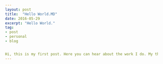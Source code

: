 ```yaml
---
layout: post
title:  "Hello World.MD"
date: 2016-05-29
excerpt: "Hello World."
tag:
- post
- personal
- blog


Hi, this is my first post. Here you can hear about the work I do. My thoughts on things and maybe a tutorial or two.
---
```

